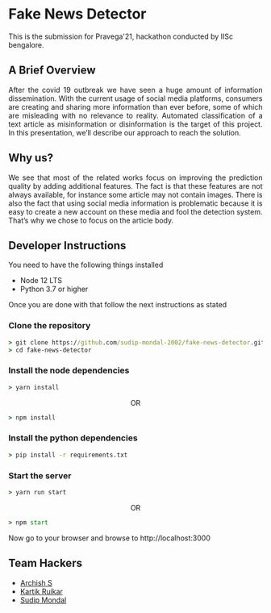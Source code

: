 # Fake News Detector
This is the submission for Pravega'21, hackathon conducted by IISc bengalore.

## A Brief Overview
<p align="justify" >After the covid 19 outbreak we have seen a huge amount of information
dissemination. With the current usage of social media platforms, consumers
are creating and sharing more information than ever before, some of which
are misleading with no relevance to reality. Automated classification of a text
article as misinformation or disinformation is the target of this project. In this
presentation, we’ll describe our approach to reach the solution.</p>

## Why us?
<p align = "justify" > We see that most of the related works focus on improving
the prediction quality by adding additional features. The
fact is that these features are not always available, for
instance some article may not contain images. There is also
the fact that using social media information is problematic
because it is easy to create a new account on these media
and fool the detection system. That’s why we chose to focus
on the article body. </p>

## Developer Instructions

You need to have the following things installed
* Node 12 LTS
* Python 3.7 or higher

Once you are done with that follow the next instructions as stated

### Clone the repository
```cmd
> git clone https://github.com/sudip-mondal-2002/fake-news-detector.git
> cd fake-news-detector
```

### Install the node dependencies
```cmd
> yarn install
```
<p align="center"> OR </p>

```cmd
> npm install
```

### Install the python dependencies
```cmd
> pip install -r requirements.txt
```

### Start the server
```cmd
> yarn run start
```
<p align="center"> OR </p>

```cmd
> npm start
```

Now go to your browser and browse to http://localhost:3000

## Team Hackers
* [Archish S](https://github.com/Xerefic)
* [Kartik Ruikar](https://github.com/Kartik2605)
* [Sudip Mondal](https://github.com/sudip-mondal-2002)
